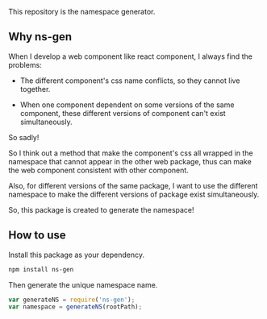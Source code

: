 This repository is the namespace generator.

## Why ns-gen

When I develop a web component like react component, I always find the problems:

- The different component's css name conflicts, so they cannot live together.

- When one component dependent on some versions of the same component, these different versions of component can't exist simultaneously.

So sadly!

So I think out a method that make the component's css all wrapped in the namespace that cannot
appear in the other web package, thus can make the web component consistent with other component.

Also, for different versions of the same package, I want to use the different namespace to make
the different versions of package exist simultaneously.

So, this package is created to generate the namespace!

## How to use

Install this package as your dependency.

```sh
npm install ns-gen
```

Then generate the unique namespace name.

```js
var generateNS = require('ns-gen');
var namespace = generateNS(rootPath);
```
